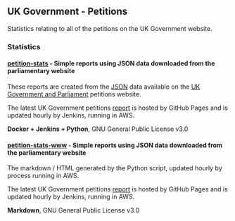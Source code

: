 ## UK Government - Petitions

Statistics relating to all of the petitions on the UK Government website.



### Statistics

#### [petition-stats](https://github.com/Logiqx/petition-stats) - Simple reports using JSON data downloaded from the parliamentary website

These reports are created from the [JSON](https://petition.parliament.uk/petitions.json) data available on the [UK Government and Parliament](https://petition.parliament.uk/petitions) petitions website.

The latest UK Government petitions [report](https://logiqx.github.io/petition-stats-www/) is hosted by GitHub Pages and is updated hourly by Jenkins, running in AWS.

**Docker + Jenkins + Python**, GNU General Public License v3.0



#### [petition-stats-www](https://github.com/Logiqx/petition-stats-www) - Simple reports using JSON data downloaded from the parliamentary website

The markdown / HTML generated by the Python script, updated hourly by process running in AWS.

The latest UK Government petitions [report](https://logiqx.github.io/petition-stats-www/) is hosted by GitHub Pages and is updated hourly by Jenkins, running in AWS.

**Markdown**, GNU General Public License v3.0





